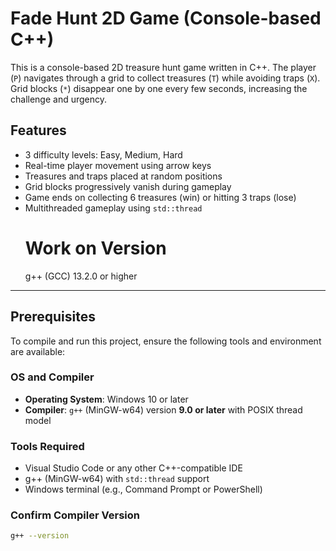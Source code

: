 # Fade Hunt 2D Game (Console-based C++)

This is a console-based 2D treasure hunt game written in C++. The player (`P`) navigates through a grid to collect treasures (`T`) while avoiding traps (`X`). Grid blocks (`*`) disappear one by one every few seconds, increasing the challenge and urgency.

## Features

- 3 difficulty levels: Easy, Medium, Hard
- Real-time player movement using arrow keys
- Treasures and traps placed at random positions
- Grid blocks progressively vanish during gameplay
- Game ends on collecting 6 treasures (win) or hitting 3 traps (lose)
- Multithreaded gameplay using `std::thread`
  # Work on Version
  g++ (GCC) 13.2.0 or higher
---

## Prerequisites

To compile and run this project, ensure the following tools and environment are available:

### OS and Compiler
- **Operating System**: Windows 10 or later
- **Compiler**: `g++` (MinGW-w64) version **9.0 or later** with POSIX thread model

### Tools Required
- Visual Studio Code or any other C++-compatible IDE
- g++ (MinGW-w64) with `std::thread` support
- Windows terminal (e.g., Command Prompt or PowerShell)

### Confirm Compiler Version
```bash
g++ --version
